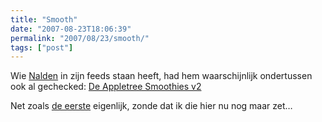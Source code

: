 ```yaml
---
title: "Smooth"
date: "2007-08-23T18:06:39"
permalink: "2007/08/23/smooth/"
tags: ["post"]
---
```

Wie [Nalden](http://www.nalden.net/?p=406 "http://www.nalden.net/?p=406") in zijn feeds staan heeft, had hem waarschijnlijk ondertussen ook al gechecked: [De Appletree Smoothies v2](http://www.appletreerecords.net/index.php?section=artists&subsection=release&id=191&subid=258 "http://www.appletreerecords.net/index.php?section=artists&subsection=release&id=191&subid=258")

Net zoals [de eerste](http://www.appletreerecords.net/index.php?section=artists&subsection=release&id=191&subid=199 "http://www.appletreerecords.net/index.php?section=artists&subsection=release&id=191&subid=199") eigenlijk, zonde dat ik die hier nu nog maar zet…

